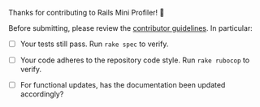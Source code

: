 Thanks for contributing to Rails Mini Profiler! 🎉

Before submitting, please review the [contributor guidelines](/CONTRIBUTING.md). In particular:

- [ ] Your tests still pass. Run `rake spec` to verify.
- [ ] Your code adheres to the repository code style. Run `rake rubocop` to verify.
- [ ] For functional updates, has the documentation been updated accordingly?

